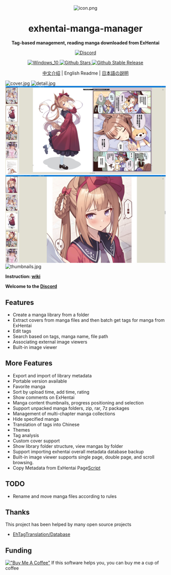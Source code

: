 <div align="center">

<img src="https://raw.githubusercontent.com/SchneeHertz/exhentai-manga-manager/master/public/icon.png" alt="icon.png" width="128"/>

# exhentai-manga-manager

**Tag-based management, reading manga downloaded from ExHentai**

<p>
  <a href="hhttps://discord.gg/pS9jR8C8f6">
    <img src="https://img.shields.io/badge/Discord-purple?style=flat-square" alt="Discord" />
  </a>
</p>

<p>
  <a href="https://www.electronjs.org/">
    <img src="https://img.shields.io/badge/require-Windows_10-blue?style=flat-square" alt="Windows_10" />
  </a>
  <a href="https://github.com/SchneeHertz/exhentai-manga-manager/stargazers">
    <img src="https://img.shields.io/github/stars/SchneeHertz/exhentai-manga-manager?style=flat-square&color=cornflowerblue" alt="Github Stars" />
  </a>
  <a href="https://github.com/SchneeHertz/exhentai-manga-manager/releases/latest">
    <img src="https://img.shields.io/github/v/release/SchneeHertz/exhentai-manga-manager?label=latest&style=flat-square&color=cornflowerblue" alt="Github Stable Release" />
  </a>
</p>

[中文介绍](https://github.com/SchneeHertz/exhentai-manga-manager/blob/master/README.md) | English Readme | [日本語の説明](https://github.com/SchneeHertz/exhentai-manga-manager/blob/master/README_JA.md)

</div>

![cover.jpg](https://raw.githubusercontent.com/SchneeHertz/exhentai-manga-manager/master/screenshots/cover.jpg)
![detail.jpg](https://raw.githubusercontent.com/SchneeHertz/exhentai-manga-manager/master/screenshots/detail.jpg)
![viewer.jpg](https://raw.githubusercontent.com/SchneeHertz/exhentai-manga-manager/master/screenshots/viewer.jpg)
![viewer2.jpg](https://raw.githubusercontent.com/SchneeHertz/exhentai-manga-manager/master/screenshots/viewer2.jpg)
![thumbnails.jpg](https://raw.githubusercontent.com/SchneeHertz/exhentai-manga-manager/master/screenshots/thumbnails.jpg)

**Instruction: [wiki](https://github.com/SchneeHertz/exhentai-manga-manager/wiki/English-Instruction)**

**Welcome to the [Discord](https://discord.gg/pS9jR8C8f6)**

## Features
- Create a manga library from a folder
- Extract covers from manga files and then batch get tags for manga from ExHentai
- Edit tags
- Search based on tags, manga name, file path
- Associating external image viewers
- Built-in image viewer

## More Features
- Export and import of library metadata
- Portable version available
- Favorite manga
- Sort by upload time, add time, rating
- Show comments on ExHentai
- Manga content thumbnails, progress positioning and selection
- Support unpacked manga folders, zip, rar, 7z packages
- Management of multi-chapter manga collections
- Hide specified manga
- Translation of tags into Chinese
- Themes
- Tag analysis
- Custom cover support
- Show library folder structure, view mangas by folder
- Support importing exhentai overall metadata database backup
- Built-in image viewer supports single page, double page, and scroll browsing.
- Copy Metadata from ExHentai Page[Script](https://sleazyfork.org/zh-CN/scripts/472321-%E6%8F%90%E5%8F%96e-hentai%E7%94%BB%E5%BB%8A%E5%85%83%E6%95%B0%E6%8D%AE)

## TODO
- Rename and move manga files according to rules

## Thanks
This project has been helped by many open source projects

- [EhTagTranslation/Database](https://github.com/EhTagTranslation/Database)


## Funding
[!["Buy Me A Coffee"](https://www.buymeacoffee.com/assets/img/custom_images/orange_img.png)](https://www.buymeacoffee.com/schneehertz)
If this software helps you, you can buy me a cup of coffee